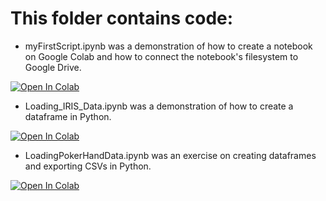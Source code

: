 # This folder contains code:

* myFirstScript.ipynb was a demonstration of how to create a notebook on Google Colab and how to connect the notebook's filesystem to Google Drive. 

[![Open In Colab](https://colab.research.google.com/assets/colab-badge.svg)](https://colab.research.google.com/github/pgss-kyley/pgss_cslab_L2_temp/blob/master/myNotebooks/myFirstScript.ipynb)

* Loading_IRIS_Data.ipynb was a demonstration of how to create a dataframe in Python. 

[![Open In Colab](https://colab.research.google.com/assets/colab-badge.svg)](https://colab.research.google.com/github/pgss-kyley/pgss_cslab_L2_temp/blob/master/myNotebooks/Loading_IRIS_Data.ipynb)

* LoadingPokerHandData.ipynb was an exercise on creating dataframes and exporting CSVs in Python.

[![Open In Colab](https://colab.research.google.com/assets/colab-badge.svg)](https://colab.research.google.com/github/pgss-kyley/pgss_cslab_L2_temp/blob/master/myNotebooks/LoadingPokerHandData.ipynb)
